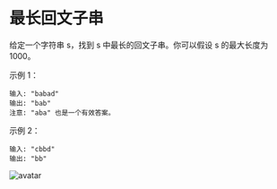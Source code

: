# 最长回文子串
给定一个字符串 s，找到 s 中最长的回文子串。你可以假设 s 的最大长度为 1000。

示例 1：

    输入: "babad"
    输出: "bab"
    注意: "aba" 也是一个有效答案。
    
示例 2：
    
    输入: "cbbd"
    输出: "bb"

![avatar](https://github.com/go-libraries/leetcode/dynamic_programming/005longest-palindromic-substring/1.png)
